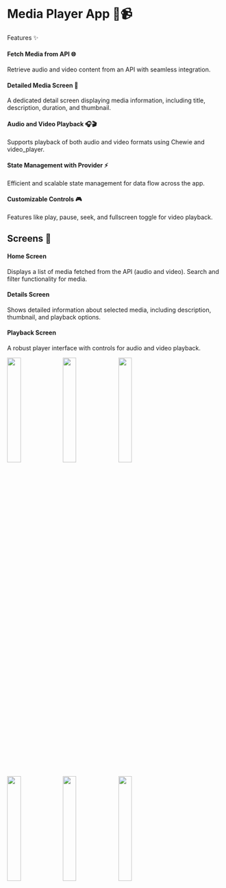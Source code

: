 # Media Player App 🎵📹

Features ✨

#### Fetch Media from API 🌐
Retrieve audio and video content from an API with seamless integration.

#### Detailed Media Screen 📄
A dedicated detail screen displaying media information, including title, description, duration, and thumbnail.

#### Audio and Video Playback 🎧🎬
Supports playback of both audio and video formats using Chewie and video_player.

#### State Management with Provider ⚡
Efficient and scalable state management for data flow across the app.

#### Customizable Controls 🎮
Features like play, pause, seek, and fullscreen toggle for video playback.

## Screens 📱
#### Home Screen

Displays a list of media fetched from the API (audio and video).
Search and filter functionality for media.
#### Details Screen

Shows detailed information about selected media, including description, thumbnail, and playback options.
#### Playback Screen

A robust player interface with controls for audio and video playback.


<p>
  <img src = "https://github.com/user-attachments/assets/2639943c-88ea-40ee-8978-4a8965a48081" height=25% width=25%>
  <img src = "https://github.com/user-attachments/assets/da83ff99-8ad3-402b-93a1-98824b140d92" height=25% width=25%>
  <img src = "https://github.com/user-attachments/assets/053a9b07-9582-43a2-9f29-c376257c5d4d" height=25% width=25%>
  <img src = "https://github.com/user-attachments/assets/0ddc6366-dffb-4110-9622-76bd1fa31e18" height=25% width=25%>
  <img src = "https://github.com/user-attachments/assets/6394cfc6-9cd6-469a-bb88-4259700fc342" height=25% width=25%>
  <img src = "https://github.com/user-attachments/assets/ae63fc02-8047-4ef7-998b-3fae3aea8183" height=25% width=25%>
</p>



